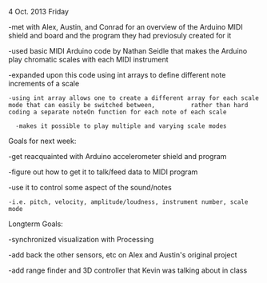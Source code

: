 4 Oct. 2013 Friday
  
  -met with Alex, Austin, and Conrad for an overview of the Arduino MIDI shield and board and the program they had          previosuly created for it
  
  -used basic MIDI Arduino code by Nathan Seidle that makes the Arduino play chromatic scales with each MIDI instrument
  
  -expanded upon this code using int arrays to define different note increments of a scale
  
    -using int array allows one to create a different array for each scale mode that can easily be switched between,          rather than hard coding a separate noteOn function for each note of each scale
  
      -makes it possible to play multiple and varying scale modes
  
  Goals for next week:
 
  -get reacquainted with Arduino accelerometer shield and program
 
  -figure out how to get it to talk/feed data to MIDI program
 
  -use it to control some aspect of the sound/notes
 
  	-i.e. pitch, velocity, amplitude/loudness, instrument number, scale mode
  
  Longterm Goals:
 
  -synchronized visualization with Processing
 
  -add back the other sensors, etc on Alex and Austin's original project
 
  -add range finder and 3D controller that Kevin was talking about in class
